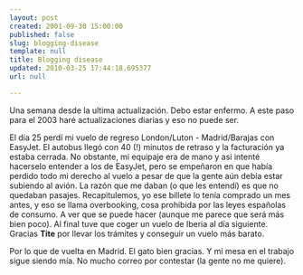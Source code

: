 ```yaml
---
layout: post
created: 2001-09-30 15:00:00
published: false
slug: blogging-disease
template: null
title: Blogging disease
updated: 2010-03-25 17:44:18.695377
url: null

---
```


Una semana desde la ultima actualización. Debo estar enfermo. A este paso para el 2003 haré actualizaciones diarias y eso no puede ser.

El día 25 perdí mi vuelo de regreso London/Luton - Madrid/Barajas con EasyJet.  El autobus llegó con 40 (!) minutos de retraso y la facturación ya estaba cerrada. No obstante, mi equipaje era de mano y asi intenté hacerselo entender a los de EasyJet, pero se empeñaron en que había perdido todo mi derecho al vuelo a pesar de que la gente aún debía estar subiendo al avión. La razón que me daban (o que les entendí) es que no quedaban pasajes.  Recapitulemos, yo ese billete lo tenía comprado un mes antes, y eso se llama overbooking, cosa prohibida por las leyes españolas de consumo. A ver que se puede hacer (aunque me parece que será más bien poco).
Al final tuve que coger un vuelo de Iberia al día siguiente. Gracias <strong>Tite</strong> por llevar los trámites y conseguir un vuelo más barato.

Por lo que de vuelta en Madrid. El gato bien gracias. Y mi mesa en el trabajo sigue siendo mía. No mucho correo por contestar (la gente no me quiere).



